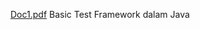 [Doc1.pdf](https://github.com/user-attachments/files/16116480/Doc1.pdf)
Basic Test Framework dalam Java
